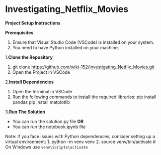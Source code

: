 # Investigating_Netflix_Movies

**Project Setup Instructions**

**Prerequisites**
1. Ensure that Visual Studio Code (VSCode) is installed on your system.
2. You need to have Python installed on your machine.

1.**Clone the Repository**

  1. git clone https://github.com/wiki-152/Investigating_Netflix_Movies.git
  2. Open the Project in VSCode

2.**Install Dependencies**

  1. Open the terminal in VSCode
  2. Run the following commands to install the required libraries:
     pip install pandas
     pip install matplotlib

3.**Run The Solution**
   - You can run the solution.py file
     **OR**
   - You can run the notebook.ipynb file


Note: If you face issues with Python dependencies, consider setting up a virtual environment:
      1. python -m venv venv
      2. source venv/bin/activate  # On Windows use `venv\Scripts\activate`

